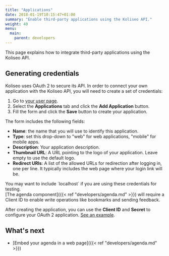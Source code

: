 ```yaml
---
title: "Applications"
date: 2018-01-19T10:15:47+01:00
summary: "Enable third-party applications using the Koliseo API."
weight: 40
menu:
  main:
    parent: developers
---
```


This page explains how to integrate third-party applications using the Koliseo API.

## Generating credentials

Koliseo uses OAuth 2 to secure its API. In order to connect your own application with the Koliseo API, you will need to create a set of credentials:

1. Go to [your user page](https://www.koliseo.com/me).
2. Select the **Applications** tab and click the **Add Application** button.
3. Fill the form and click the **Save** button to create your application.

The form includes the following fields:

* **Name**: the name that you will use to identify this application.
* **Type**: set this drop-down to "web" for web applications, "mobile" for mobile apps.
* **Description**: Your application description.
* **Thumbnail URL**: A URL pointing to the logo of your application. Leave empty to use the default logo.
* **Redirect URIs**: A list of the allowed URLs for redirection after logging in, one per line. It typically includes the web page where your login link will be. 
<aside class="note">
You may want to include `localhost` if you are using these credentials for testing.
</aside>

<aside class="note">
[The agenda component]({{< ref "developers/agenda.md" >}}) will require a Client ID to enable write operations like bookmarks and sending feedback. 
</aside>

After creating the application, you can use the **Client ID** and **Secret** to configure your OAuth 2 application. [See an example](https://github.com/koliseoapi/koliseo-agenda/#usage).

## What's next

* [Embed your agenda in a web page]({{< ref "developers/agenda.md" >}})
